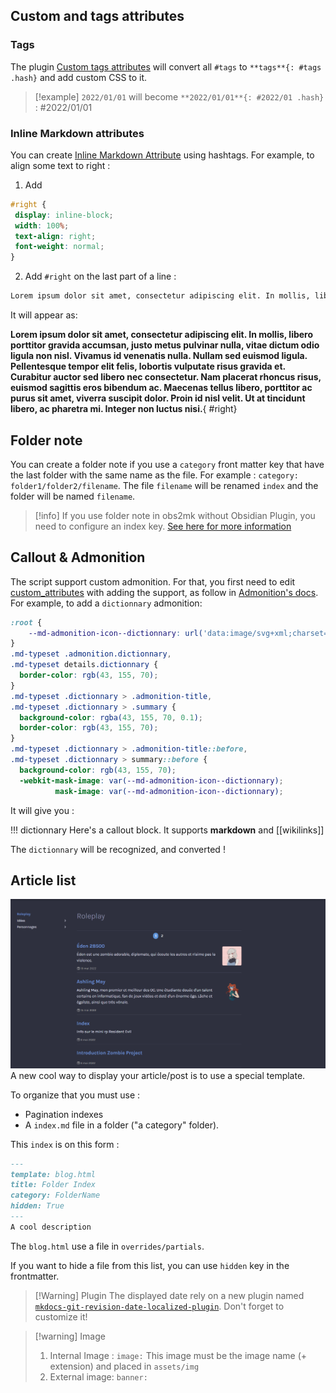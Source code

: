 
## Custom and tags attributes
### Tags

The plugin [Custom tags attributes](https://pypi.org/project/mkdocs-custom-tags-attributes/) will convert all `#tags` to `**tags**{: #tags .hash}` and add custom CSS to it. 
> [!example] `2022/01/01` will become `**2022/01/01**{: #2022/01 .hash}` : #2022/01/01

### Inline Markdown attributes

You can create [Inline Markdown Attribute](https://python-markdown.github.io/extensions/attr_list/) using hashtags. For example, to align some text to right :
1. Add 
```css
#right {
 display: inline-block;
 width: 100%;
 text-align: right;
 font-weight: normal;
}
```
2. Add `#right` on the last part of a line : 
```md
Lorem ipsum dolor sit amet, consectetur adipiscing elit. In mollis, libero porttitor gravida accumsan, justo metus pulvinar nulla, vitae dictum odio ligula non nisl. Vivamus id venenatis nulla. Nullam sed euismod ligula. Pellentesque tempor elit felis, lobortis vulputate risus gravida et. Curabitur auctor sed libero nec consectetur. Nam placerat rhoncus risus, euismod sagittis eros bibendum ac. Maecenas tellus libero, porttitor ac purus sit amet, viverra suscipit dolor. Proin id nisl velit. Ut at tincidunt libero, ac pharetra mi. Integer non luctus nisi. #right
```
It will appear as: 

**Lorem ipsum dolor sit amet, consectetur adipiscing elit. In mollis, libero porttitor gravida accumsan, justo metus pulvinar nulla, vitae dictum odio ligula non nisl. Vivamus id venenatis nulla. Nullam sed euismod ligula. Pellentesque tempor elit felis, lobortis vulputate risus gravida et. Curabitur auctor sed libero nec consectetur. Nam placerat rhoncus risus, euismod sagittis eros bibendum ac. Maecenas tellus libero, porttitor ac purus sit amet, viverra suscipit dolor. Proin id nisl velit. Ut at tincidunt libero, ac pharetra mi. Integer non luctus nisi.**{ #right}

## Folder note

You can create a folder note if you use a `category` front matter key that have the last folder with the same name as the file. For example : 
`category: folder1/folder2/filename`. The file `filename` will be renamed `index` and the folder will be named `filename`.

> [!info] If you use folder note in obs2mk without Obsidian Plugin, you need to configure an index key. [See here for more information](Python/customization.md#Folder%20note)

## Callout & Admonition

The script support custom admonition. For that, you first need to edit [custom_attributes](https://github.com/Mara-Li/mkdocs_obsidian_template/blob/main/docs/assets/css/custom_attributes.css) with adding the support, as follow in [Admonition's docs](https://squidfunk.github.io/mkdocs-material/reference/admonitions/#customization).
For example, to add a `dictionnary` admonition:
```css
:root {
    --md-admonition-icon--dictionnary: url('data:image/svg+xml;charset=utf-8, <svg xmlns="http://www.w3.org/2000/svg" viewBox="0 0 24 24"><path d="M18 22a2 2 0 0 0 2-2V4a2 2 0 0 0-2-2h-6v7L9.5 7.5 7 9V2H6a2 2 0 0 0-2 2v16a2 2 0 0 0 2 2h12z"/></svg>')
}
.md-typeset .admonition.dictionnary,
.md-typeset details.dictionnary {
  border-color: rgb(43, 155, 70);
}
.md-typeset .dictionnary > .admonition-title,
.md-typeset .dictionnary > .summary {
  background-color: rgba(43, 155, 70, 0.1);
  border-color: rgb(43, 155, 70);
}
.md-typeset .dictionnary > .admonition-title::before,
.md-typeset .dictionnary > summary::before {
  background-color: rgb(43, 155, 70);
  -webkit-mask-image: var(--md-admonition-icon--dictionnary);
          mask-image: var(--md-admonition-icon--dictionnary);

```
It will give you : 

!!! dictionnary
    Here's a callout block.
    It supports **markdown** and [[wikilinks]]

The `dictionnary` will be recognized, and converted !

## Article list

![](../assets/img/Article_list.png)
A new cool way to display your article/post is to use a special template.

To organize that you must use :
- Pagination indexes
- A `index.md` file in a folder ("a category" folder).

This `index` is on this form :

```md
---
template: blog.html
title: Folder Index
category: FolderName
hidden: True
---
A cool description
```

The `blog.html` use a file in `overrides/partials`.

If you want to hide a file from this list, you can use `hidden` key in the frontmatter. 

> [!Warning] Plugin
> The displayed date rely on a new plugin named [`mkdocs-git-revision-date-localized-plugin`](https://github.com/timvink/mkdocs-git-revision-date-localized-plugin). Don't forget to customize it!

> [!warning] Image
> 1. Internal Image : `image:`
> 		This image must be the image name (+ extension) and placed in `assets/img`
> 1. External image: `banner:`
